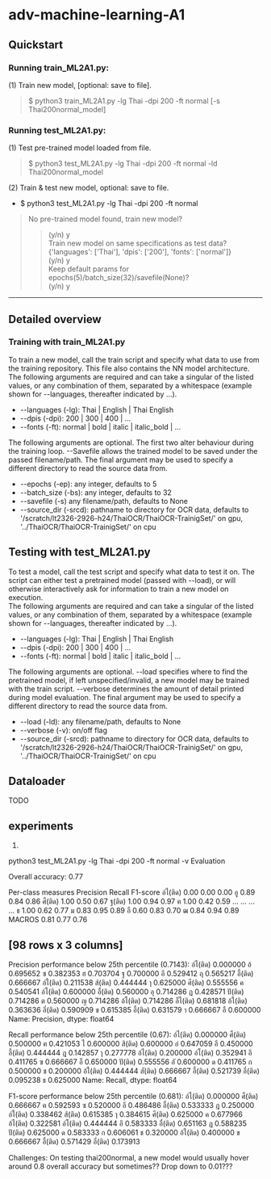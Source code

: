 # adv-machine-learning-A1

## Quickstart

### Running train_ML2A1.py:

(1) Train new model, [optional: save to file].  
> $ python3 train_ML2A1.py -lg Thai -dpi 200 -ft normal [-s Thai200normal_model]

### Running test_ML2A1.py:

(1) Test pre-trained model loaded from file.
> $ python3 test_ML2A1.py -lg Thai -dpi 200 -ft normal -ld Thai200normal_model

(2) Train & test new model, optional: save to file.
* $ python3 test_ML2A1.py -lg Thai -dpi 200 -ft normal
> No pre-trained model found, train new model?  
>> (y/n) y  
>> Train new model on same specifications as test data?  
>> {'languages': ['Thai'], 'dpis': ['200'], 'fonts': ['normal']}  
>> (y/n) y  
>> Keep default params for epochs(5)/batch_size(32)/savefile(None)?  
>> (y/n) y  

___

## Detailed overview

### Training with train_ML2A1.py

To train a new model, call the train script and specify what data to use from the training repository. This file also contains the NN model architecture.  
The following arguments are required and can take a singular of the listed values, or any combination of them, separated by a whitespace (example shown for --languages, thereafter indicated by ...).
* --languages (-lg):	Thai | English | Thai English
* --dpis (-dpi): 	200 | 300 | 400 | ...
* --fonts (-ft):	normal | bold | italic | italic_bold | ...

The following arguments are optional. The first two alter behaviour during the training loop. --Savefile allows the trained model to be saved under the passed filename/path. The final argument may be used to specify a different directory to read the source data from.
* --epochs (-ep):	any integer, defaults to 5
* --batch_size (-bs):	any integer, defaults to 32
* --savefile (-s)	any filename/path, defaults to None
* --source_dir (-srcd):	pathname to directory for OCR data, defaults to '/scratch/lt2326-2926-h24/ThaiOCR/ThaiOCR-TrainigSet/' on gpu, '../ThaiOCR/ThaiOCR-TrainigSet/' on cpu


## Testing with test_ML2A1.py

To test a model, call the test script and specify what data to test it on. The script can either test a pretrained model (passed with --load), or will otherwise interactively ask for information to train a new model on execution.  
The following arguments are required and can take a singular of the listed values, or any combination of them, separated by a whitespace (example shown for --languages, thereafter indicated by ...).
* --languages (-lg):	Thai | English | Thai English
* --dpis (-dpi): 	200 | 300 | 400 | ...
* --fonts (-ft):	normal | bold | italic | italic_bold | ...

The following arguments are optional. --load specifies where to find the pretrained model, if left unspecified/invalid, a new model may be trained with the train script. --verbose determines the amount of detail printed during model evaluation. The final argument may be used to specify a different directory to read the source data from.
* --load (-ld):		any filename/path, defaults to None
* --verbose (-v):	on/off flag
* --source_dir (-srcd):	pathname to directory for OCR data, defaults to '/scratch/lt2326-2926-h24/ThaiOCR/ThaiOCR-TrainigSet/' on gpu, '../ThaiOCR/ThaiOCR-TrainigSet/' on cpu

## Dataloader

TODO

## experiments
1)
python3 test_ML2A1.py -lg Thai -dpi 200 -ft normal -v
Evaluation

Overall accuracy: 0.77

Per-class measures
          Precision  Recall  F1-score
อ์ไ(ติด)       0.00    0.00      0.00
อู             0.89    0.84      0.86
ศื(ติด)        1.00    0.50      0.67
ฐ(ติด)         1.00    0.94      0.97
ฅ              1.00    0.42      0.59
...             ...     ...       ...
ธ              1.00    0.62      0.77
ม              0.83    0.95      0.89
อื             0.60    0.83      0.70
ฒ              0.84    0.94      0.89
MACROS         0.81    0.77      0.76

[98 rows x 3 columns]
--------------------------------------------------------------------------------

Precision performance below 25th percentile (0.7143):
อ์ไ(ติด)    0.000000
อ้          0.695652
ซ           0.382353
ฮ           0.703704
ฐ           0.700000
อี          0.529412
ฤ           0.565217
อี้(ติด)    0.666667
อ์ใ(ติด)    0.211538
ส้(ติด)     0.444444
ๅ           0.625000
ศี(ติด)     0.555556
ค           0.540541
อ์โ(ติด)    0.600000
อื่(ติด)    0.560000
อุ          0.714286
ฏ           0.428571
ปั(ติด)     0.714286
ต           0.560000
ญ           0.714286
อ้โ(ติด)    0.714286
อ็ไ(ติด)    0.681818
อ้ใ(ติด)    0.363636
อึ่(ติด)    0.590909
ข           0.615385
อึ้(ติด)    0.631579
า           0.666667
อื          0.600000
Name: Precision, dtype: float64

Recall performance below 25th percentile (0.67):
อ์ไ(ติด)    0.000000
ศื(ติด)     0.500000
ฅ           0.421053
ไ           0.600000
สิ(ติด)     0.600000
อ่          0.647059
อี          0.450000
อี้(ติด)    0.444444
ฎ           0.142857
ๅ           0.277778
อ้ไ(ติด)    0.200000
อ์โ(ติด)    0.352941
อึ          0.411765
ฃ           0.666667
อ็          0.650000
ปั(ติด)     0.555556
อั          0.600000
ด           0.411765
ก           0.500000
ช           0.200000
อ้ใ(ติด)    0.444444
สั(ติด)     0.666667
อึ้(ติด)    0.521739
อี่(ติด)    0.095238
ธ           0.625000
Name: Recall, dtype: float64

F1-score performance below 25th percentile (0.681):
อ์ไ(ติด)    0.000000
ศื(ติด)     0.666667
ฅ           0.592593
ซ           0.520000
อี          0.486486
อี้(ติด)    0.533333
ฎ           0.250000
อ์ใ(ติด)    0.338462
ส้(ติด)     0.615385
ๅ           0.384615
ศี(ติด)     0.625000
ค           0.677966
อ้ไ(ติด)    0.322581
อ์โ(ติด)    0.444444
อึ          0.583333
อื่(ติด)    0.651163
ฏ           0.588235
ปั(ติด)     0.625000
ด           0.583333
ก           0.606061
ช           0.320000
อ้ใ(ติด)    0.400000
ข           0.666667
อึ้(ติด)    0.571429
อี่(ติด)    0.173913

Challenges:
On testing thai200normal, a new model would usually hover around 0.8 overall accuracy but sometimes?? Drop down to 0.01???